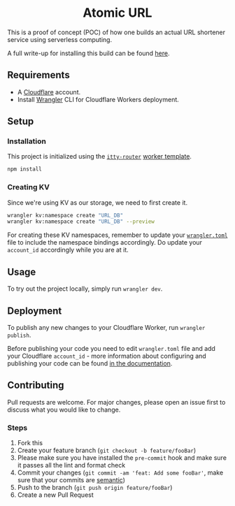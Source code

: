 <h1 align="center"><strong>Atomic URL</strong></h1>

This is a proof of concept (POC) of how one builds an actual URL shortener service using serverless computing. 

A full write-up for installing this build can be found [here](https://www.levine.org/cloud-computing/cloudflare/workers/how-to-build-a-url-shortener-with-wrangler/).

## Requirements

-   A [Cloudflare](https://www.cloudflare.com/) account.
-   Install [Wrangler](https://github.com/cloudflare/wrangler#installation) CLI for Cloudflare Workers deployment.

## Setup

### Installation

This project is initialized using the [`itty-router`](https://github.com/kwhitley/itty-router) [worker template](https://github.com/cloudflare/worker-template-router).

```sh
npm install
```

### Creating KV

Since we're using KV as our storage, we need to first create it.

```sh
wrangler kv:namespace create "URL_DB"
wrangler kv:namespace create "URL_DB" --preview
```

For creating these KV namespaces, remember to update your [`wrangler.toml`](./wrangler.toml) file to include the namespace bindings accordingly. Do update your `account_id` accordingly while you are at it.

## Usage

To try out the project locally, simply run `wrangler dev`.

## Deployment

To publish any new changes to your Cloudflare Worker, run `wrangler publish`.

Before publishing your code you need to edit `wrangler.toml` file and add your Cloudflare `account_id` - more information about configuring and publishing your code can be found [in the documentation](https://developers.cloudflare.com/workers/learning/getting-started#7-configure-your-project-for-deployment).

## Contributing

Pull requests are welcome. For major changes, please open an issue first to discuss what you would like to change.

### Steps

1. Fork this
2. Create your feature branch (`git checkout -b feature/fooBar`)
3. Please make sure you have installed the `pre-commit` hook and make sure it passes all the lint and format check
4. Commit your changes (`git commit -am 'feat: Add some fooBar'`, make sure that your commits are [semantic](https://gist.github.com/joshbuchea/6f47e86d2510bce28f8e7f42ae84c716))
5. Push to the branch (`git push origin feature/fooBar`)
6. Create a new Pull Request
